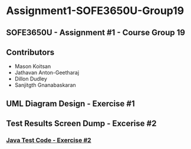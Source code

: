 # Assignment1-SOFE3650U-Group19
## SOFE3650U - Assignment #1 - Course Group 19

## Contributors
* Mason Koitsan
* Jathavan Anton-Geetharaj
* Dillon Dudley
* Sanjitgth Gnanabaskaran

## UML Diagram Design - Exercise #1

## Test Results Screen Dump - Excerise #2 

### **[Java Test Code - Exercise #2](/Test)** 

